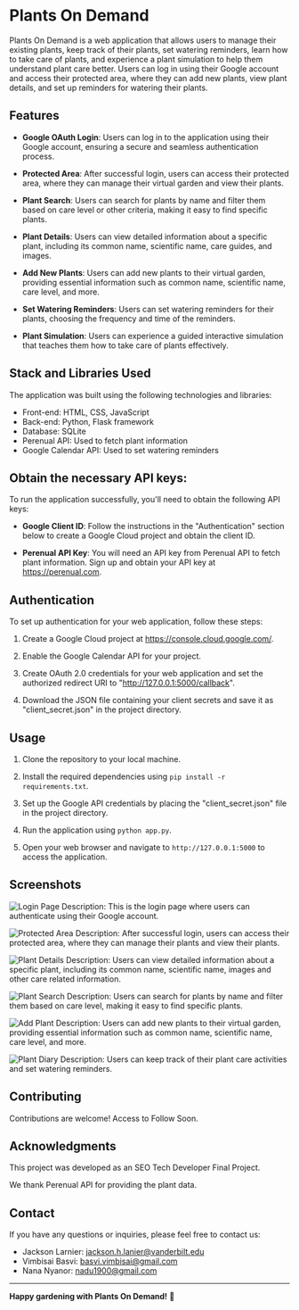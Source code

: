 # Plants On Demand

Plants On Demand is a web application that allows users to manage their existing plants, keep track of their plants, set watering reminders, learn how to take care of plants, and experience a plant simulation to help them understand plant care better. Users can log in using their Google account and access their protected area, where they can add new plants, view plant details, and set up reminders for watering their plants.

## Features

- **Google OAuth Login**: Users can log in to the application using their Google account, ensuring a secure and seamless authentication process.

- **Protected Area**: After successful login, users can access their protected area, where they can manage their virtual garden and view their plants.

- **Plant Search**: Users can search for plants by name and filter them based on care level or other criteria, making it easy to find specific plants.

- **Plant Details**: Users can view detailed information about a specific plant, including its common name, scientific name, care guides, and images.

- **Add New Plants**: Users can add new plants to their virtual garden, providing essential information such as common name, scientific name, care level, and more.

- **Set Watering Reminders**: Users can set watering reminders for their plants, choosing the frequency and time of the reminders.

- **Plant Simulation**: Users can experience a guided interactive simulation that teaches them how to take care of plants effectively.

## Stack and Libraries Used

The application was built using the following technologies and libraries:

- Front-end: HTML, CSS, JavaScript
- Back-end: Python, Flask framework
- Database: SQLite
- Perenual API: Used to fetch plant information
- Google Calendar API: Used to set watering reminders

## Obtain the necessary API keys:

To run the application successfully, you'll need to obtain the following API keys:

- **Google Client ID**: Follow the instructions in the "Authentication" section below to create a Google Cloud project and obtain the client ID.

- **Perenual API Key**: You will need an API key from Perenual API to fetch plant information. Sign up and obtain your API key at https://perenual.com.

## Authentication

To set up authentication for your web application, follow these steps:

1. Create a Google Cloud project at https://console.cloud.google.com/.

2. Enable the Google Calendar API for your project.

3. Create OAuth 2.0 credentials for your web application and set the authorized redirect URI to "http://127.0.0.1:5000/callback".

4. Download the JSON file containing your client secrets and save it as "client_secret.json" in the project directory.

## Usage

1. Clone the repository to your local machine.

2. Install the required dependencies using `pip install -r requirements.txt`.

3. Set up the Google API credentials by placing the "client_secret.json" file in the project directory.

4. Run the application using `python app.py`.

5. Open your web browser and navigate to `http://127.0.0.1:5000` to access the application.

## Screenshots

![Login Page](image_sub)
Description: This is the login page where users can authenticate using their Google account.

![Protected Area](image_sub)
Description: After successful login, users can access their protected area, where they can manage their plants and view their plants.

![Plant Details](image_sub)
Description: Users can view detailed information about a specific plant, including its common name, scientific name, images and other care related information.

![Plant Search](image_sub)
Description: Users can search for plants by name and filter them based on care level, making it easy to find specific plants.

![Add Plant](image_sub)
Description: Users can add new plants to their virtual garden, providing essential information such as common name, scientific name, care level, and more.

![Plant Diary](image_sub)
Description: Users can keep track of their plant care activities and set watering reminders.

## Contributing

Contributions are welcome! Access to Follow Soon.

## Acknowledgments

This project was developed as an SEO Tech Developer Final Project.

We thank Perenual API for providing the plant data.

## Contact

If you have any questions or inquiries, please feel free to contact us:

- Jackson Larnier: jackson.h.lanier@vanderbilt.edu
- Vimbisai Basvi: basvi.vimbisai@gmail.com
- Nana Nyanor: nadu1900@gmail.com

---

**Happy gardening with Plants On Demand!** 🌱
